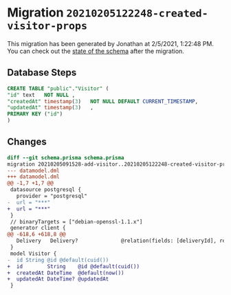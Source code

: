 # Migration `20210205122248-created-visitor-props`

This migration has been generated by Jonathan at 2/5/2021, 1:22:48 PM.
You can check out the [state of the schema](./schema.prisma) after the migration.

## Database Steps

```sql
CREATE TABLE "public"."Visitor" (
"id" text   NOT NULL ,
"createdAt" timestamp(3)   NOT NULL DEFAULT CURRENT_TIMESTAMP,
"updatedAt" timestamp(3)   ,
PRIMARY KEY ("id")
)
```

## Changes

```diff
diff --git schema.prisma schema.prisma
migration 20210205091528-add-visitor..20210205122248-created-visitor-props
--- datamodel.dml
+++ datamodel.dml
@@ -1,7 +1,7 @@
 datasource postgresql {
   provider = "postgresql"
-  url = "***"
+  url = "***"
 }
 // binaryTargets = ["debian-openssl-1.1.x"]
 generator client {
@@ -618,6 +618,8 @@
   Delivery   Delivery?              @relation(fields: [deliveryId], references: [id])
 }
 model Visitor {
-  id String @id @default(cuid())
+  id        String    @id @default(cuid())
+  createdAt DateTime  @default(now())
+  updatedAt DateTime? @updatedAt
 }
```


